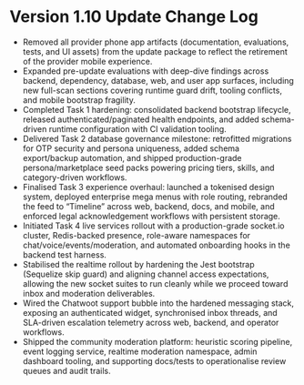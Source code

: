 # Version 1.10 Update Change Log

- Removed all provider phone app artifacts (documentation, evaluations, tests, and UI assets) from the update package to reflect the retirement of the provider mobile experience.
- Expanded pre-update evaluations with deep-dive findings across backend, dependency, database, web, and user app surfaces, including new full-scan sections covering runtime guard drift, tooling conflicts, and mobile bootstrap fragility.
- Completed Task 1 hardening: consolidated backend bootstrap lifecycle, released authenticated/paginated health endpoints, and added schema-driven runtime configuration with CI validation tooling.
- Delivered Task 2 database governance milestone: retrofitted migrations for OTP security and persona uniqueness, added schema export/backup automation, and shipped production-grade persona/marketplace seed packs powering pricing tiers, skills, and category-driven workflows.
- Finalised Task 3 experience overhaul: launched a tokenised design system, deployed enterprise mega menus with role routing, rebranded the feed to “Timeline” across web, backend, docs, and mobile, and enforced legal acknowledgement workflows with persistent storage.
- Initiated Task 4 live services rollout with a production-grade socket.io cluster, Redis-backed presence, role-aware namespaces for chat/voice/events/moderation, and automated onboarding hooks in the backend test harness.
- Stabilised the realtime rollout by hardening the Jest bootstrap (Sequelize skip guard) and aligning channel access expectations, allowing the new socket suites to run cleanly while we proceed toward inbox and moderation deliverables.
- Wired the Chatwoot support bubble into the hardened messaging stack, exposing an authenticated widget, synchronised inbox threads, and SLA-driven escalation telemetry across web, backend, and operator workflows.
- Shipped the community moderation platform: heuristic scoring pipeline, event logging service, realtime moderation namespace, admin dashboard tooling, and supporting docs/tests to operationalise review queues and audit trails.
